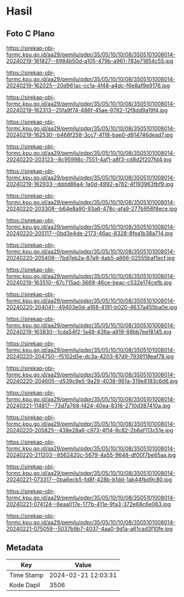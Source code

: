 # Hasil

## Foto C Plano

https://sirekap-obj-formc.kpu.go.id/aa29/pemilu/pdpr/35/05/10/10/08/3505101008014-20240219-161827--8984b50d-a105-479b-a961-783e71854c55.jpg

https://sirekap-obj-formc.kpu.go.id/aa29/pemilu/pdpr/35/05/10/10/08/3505101008014-20240219-162025--20d961ac-cc1a-4f48-a4dc-f6e8af9e9176.jpg

https://sirekap-obj-formc.kpu.go.id/aa29/pemilu/pdpr/35/05/10/10/08/3505101008014-20240219-162313--25fa9f74-486f-45ae-9782-12f8dd9a19f4.jpg

https://sirekap-obj-formc.kpu.go.id/aa29/pemilu/pdpr/35/05/10/10/08/3505101008014-20240219-162530--b468f258-3cc7-4118-bae0-d914746dead7.jpg

https://sirekap-obj-formc.kpu.go.id/aa29/pemilu/pdpr/35/05/10/10/08/3505101008014-20240220-203123--8c95998c-7551-4af1-a8f3-cd8d2f207fd4.jpg

https://sirekap-obj-formc.kpu.go.id/aa29/pemilu/pdpr/35/05/10/10/08/3505101008014-20240219-162933--dddd86a4-1a0d-4992-a782-4f193963fbf9.jpg

https://sirekap-obj-formc.kpu.go.id/aa29/pemilu/pdpr/35/05/10/10/08/3505101008014-20240220-203308--b64e8a90-93a6-478c-afa9-277b956f8ece.jpg

https://sirekap-obj-formc.kpu.go.id/aa29/pemilu/pdpr/35/05/10/10/08/3505101008014-20240220-205117--0bd3e4de-2173-46ac-8328-8fea1b38a714.jpg

https://sirekap-obj-formc.kpu.go.id/aa29/pemilu/pdpr/35/05/10/10/08/3505101008014-20240220-205408--7bd7eb2a-87a9-4ab5-a866-02555baf1ecf.jpg

https://sirekap-obj-formc.kpu.go.id/aa29/pemilu/pdpr/35/05/10/10/08/3505101008014-20240219-163510--67c715ad-3669-46ce-beac-c532e174cefb.jpg

https://sirekap-obj-formc.kpu.go.id/aa29/pemilu/pdpr/35/05/10/10/08/3505101008014-20240220-204041--49403e0d-a168-4191-b020-4637a455ba0e.jpg

https://sirekap-obj-formc.kpu.go.id/aa29/pemilu/pdpr/35/05/10/10/08/3505101008014-20240219-163830--1cda54f2-1a48-436a-a919-88bb7ee18145.jpg

https://sirekap-obj-formc.kpu.go.id/aa29/pemilu/pdpr/35/05/10/10/08/3505101008014-20240220-204750--f5102d5e-dc3a-4203-87d9-7939118eaf78.jpg

https://sirekap-obj-formc.kpu.go.id/aa29/pemilu/pdpr/35/05/10/10/08/3505101008014-20240220-204605--d539c9e5-9a28-4038-981a-319e8183c6d6.jpg

https://sirekap-obj-formc.kpu.go.id/aa29/pemilu/pdpr/35/05/10/10/08/3505101008014-20240221-114817--73d7a768-f424-40ea-8316-2710d387410a.jpg

https://sirekap-obj-formc.kpu.go.id/aa29/pemilu/pdpr/35/05/10/10/08/3505101008014-20240220-205825--438e28a6-c973-4f14-8c82-2b6af113c51e.jpg

https://sirekap-obj-formc.kpu.go.id/aa29/pemilu/pdpr/35/05/10/10/08/3505101008014-20240220-211203--8562420c-5679-4a55-9648-df00f7be65aa.jpg

https://sirekap-obj-formc.kpu.go.id/aa29/pemilu/pdpr/35/05/10/10/08/3505101008014-20240221-073317--0ba6ecb5-fd8f-428b-b1dd-1ab44fbd9c80.jpg

https://sirekap-obj-formc.kpu.go.id/aa29/pemilu/pdpr/35/05/10/10/08/3505101008014-20240221-074124--6eaa017e-177b-411e-9fa3-372e68c6e063.jpg

https://sirekap-obj-formc.kpu.go.id/aa29/pemilu/pdpr/35/05/10/10/08/3505101008014-20240221-075059--5037b9b7-4037-4aa0-9d1a-a61cad3f10fe.jpg


## Metadata

| Key        | Value               |
| ---------- | ------------------- |
| Time Stamp | 2024-02-21 12:03:31 |
| Kode Dapil | 3506                |



